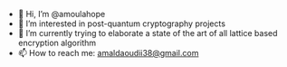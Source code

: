 - 👋 Hi, I’m @amoulahope
- 👀 I’m interested in post-quantum cryptography projects
- 🌱 I’m currently trying to elaborate a state of the art of all lattice based encryption algorithm 
- 📫 How to reach me: amaldaoudii38@gmail.com

<!---
amoulahope/amoulahope is a ✨ special ✨ repository because its `README.md` (this file) appears on your GitHub profile.
You can click the Preview link to take a look at your changes.
--->
